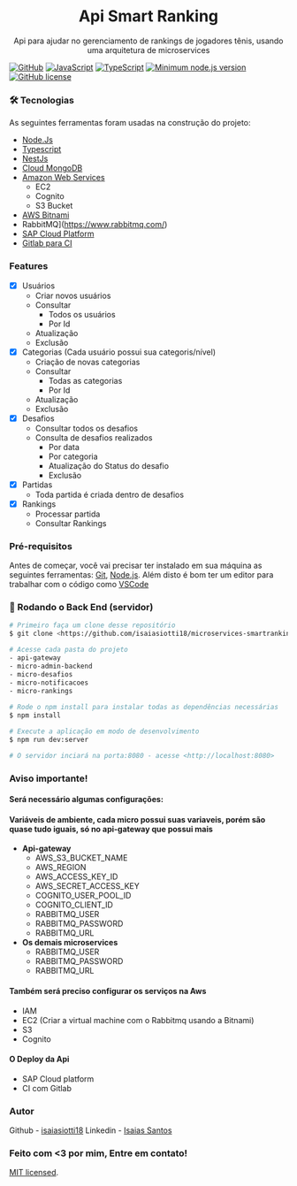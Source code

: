 <h1 align="center">Api Smart Ranking</h1>

<p align=center>
  Api para ajudar no gerenciamento de rankings de jogadores tênis, usando uma arquitetura de microservices
</p>

[![GitHub](https://badgen.net/badge/icon/github?icon=github&label)](https://github.com/isaiasiotti18)
[![JavaScript](https://img.shields.io/badge/--F7DF1E?logo=javascript&logoColor=000)](https://www.javascript.com/)
[![TypeScript](https://badgen.net/badge/icon/typescript?icon=typescript&label)](https://typescriptlang.org)
[![Minimum node.js version](https://badgen.net/npm/node/express)](https://npmjs.com/package/express)
[![GitHub license](https://img.shields.io/github/license/isaiasiotti18/microservices-smartranking)](https://github.com/isaiasiotti18/microservices-smartranking/blob/master/LICENSE.md)

### 🛠 Tecnologias

As seguintes ferramentas foram usadas na construção do projeto:

- [Node.Js](https://nodejs.org/en/)
- [Typescript](https://www.typescriptlang.org/)
- [NestJs](https://www.nestjs.com/)
- [Cloud MongoDB](https://cloud.mongodb.com/)
- [Amazon Web Services](aws.amazon.com)
  - EC2
  - Cognito
  - S3 Bucket
- [AWS Bitnami](https://aws.bitnami.com/)
- RabbitMQ](https://www.rabbitmq.com/)
- [SAP Cloud Platform](https://www.sap.com/brazil/products/cloud-platform.html)
- [Gitlab para CI](https://www.gitlab.com)

### Features

- [x] Usuários
  - Criar novos usuários
  - Consultar
    - Todos os usuários
    - Por Id
  - Atualização
  - Exclusão
- [x] Categorias (Cada usuário possui sua categoris/nível)
  - Criação de novas categorias
  - Consultar
    - Todas as categorias
    - Por Id
  - Atualização
  - Exclusão
- [x] Desafios
  - Consultar todos os desafios
  - Consulta de desafios realizados
    - Por data
    - Por categoria
    - Atualização do Status do desafio
    - Exclusão
- [x] Partidas
  - Toda partida é criada dentro de desafios
- [x] Rankings
  - Processar partida
  - Consultar Rankings

### Pré-requisitos

Antes de começar, você vai precisar ter instalado em sua máquina as seguintes ferramentas:
[Git](https://git-scm.com), [Node.js](https://nodejs.org/en/). 
Além disto é bom ter um editor para trabalhar com o código como [VSCode](https://code.visualstudio.com/)

### 🎲 Rodando o Back End (servidor)

```bash
# Primeiro faça um clone desse repositório
$ git clone <https://github.com/isaiasiotti18/microservices-smartranking>

# Acesse cada pasta do projeto
- api-gateway
- micro-admin-backend
- micro-desafios
- micro-notificacoes
- micro-rankings
  
# Rode o npm install para instalar todas as dependências necessárias
$ npm install

# Execute a aplicação em modo de desenvolvimento
$ npm run dev:server

# O servidor inciará na porta:8080 - acesse <http://localhost:8080> 
```

### Aviso importante!
#### Será necessário algumas configurações:

#### Variáveis de ambiente, cada micro possui suas variaveis, porém são quase tudo iguais, só no api-gateway que possui mais
- **Api-gateway**
  - AWS_S3_BUCKET_NAME
  - AWS_REGION
  - AWS_ACCESS_KEY_ID
  - AWS_SECRET_ACCESS_KEY
  - COGNITO_USER_POOL_ID
  - COGNITO_CLIENT_ID
  - RABBITMQ_USER
  - RABBITMQ_PASSWORD
  - RABBITMQ_URL
- **Os demais microservices**
  - RABBITMQ_USER
  - RABBITMQ_PASSWORD
  - RABBITMQ_URL

#### Também será preciso configurar os serviços na Aws
  - IAM
  - EC2 (Criar a virtual machine com o Rabbitmq usando a Bitnami)
  - S3
  - Cognito
  
#### O Deploy da Api
  - SAP Cloud platform
  - CI com Gitlab

### Autor

Github - [isaiasiotti18](https://www.github.com/isaiasiotti)
Linkedin - [Isaias Santos](https://www.linkedin.com/in/isaiasiotti)

### Feito com <3 por mim, Entre em contato!

[MIT licensed](LICENSE).
